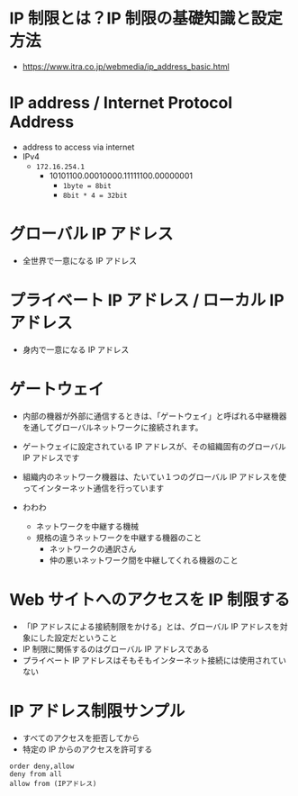 # IP 制限とは？IP 制限の基礎知識と設定方法

- https://www.itra.co.jp/webmedia/ip_address_basic.html

# IP address / Internet Protocol Address

- address to access via internet
- IPv4
  - `172.16.254.1`
    - 10101100.00010000.11111100.00000001
      - `1byte = 8bit`
      - `8bit * 4 = 32bit`

# グローバル IP アドレス

- 全世界で一意になる IP アドレス

# プライベート IP アドレス / ローカル IP アドレス

- 身内で一意になる IP アドレス

# ゲートウェイ

- 内部の機器が外部に通信するときは、「ゲートウェイ」と呼ばれる中継機器を通してグローバルネットワークに接続されます。
- ゲートウェイに設定されている IP アドレスが、その組織固有のグローバル IP アドレスです
- 組織内のネットワーク機器は、たいてい１つのグローバル IP アドレスを使ってインターネット通信を行っています

- わわわ
  - ネットワークを中継する機械
  - 規格の違うネットワークを中継する機器のこと
    - ネットワークの通訳さん
    - 仲の悪いネットワーク間を中継してくれる機器のこと

# Web サイトへのアクセスを IP 制限する

- 「IP アドレスによる接続制限をかける」とは、グローバル IP アドレスを対象にした設定だということ
- IP 制限に関係するのはグローバル IP アドレスである
- プライベート IP アドレスはそもそもインターネット接続には使用されていない

# IP アドレス制限サンプル

- すべてのアクセスを拒否してから
- 特定の IP からのアクセスを許可する

```
order deny,allow
deny from all
allow from (IPアドレス)
```
